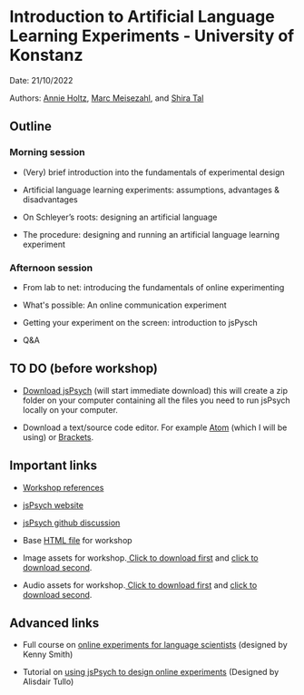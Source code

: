 # Introduction to Artificial Language Learning Experiments - University of Konstanz
Date: 21/10/2022

Authors: [Annie Holtz](https://annieholtz.github.io/), [Marc Meisezahl](https://www.meisezahl.co.uk/), and [Shira Tal](https://www.researchgate.net/profile/Shira-Tal-2)

## Outline

### Morning session 

- (Very) brief introduction into the fundamentals of experimental design 

- Artificial language learning experiments: assumptions, advantages & disadvantages 

- On Schleyer’s roots: designing an artificial language 

- The procedure: designing and running an artificial language learning experiment 

 
### Afternoon session 

- From lab to net: introducing the fundamentals of online experimenting 

- What's possible: An online communication experiment

- Getting your experiment on the screen: introduction to jsPysch 

- Q&A 

## TO DO (before workshop)

- [Download jsPsych](https://github.com/jspsych/jsPsych/releases/download/%40jspsych%2Fplugin-webgazer-validate%401.0.2/jspsych.zip) (will start immediate download) this will create a zip folder on your computer containing all the files you need to run jsPsych locally on your computer.

- Download a text/source code editor. For example [Atom](https://atom.io/) (which I will be using) or [Brackets](https://brackets.io/).


## Important links

- [Workshop references](https://github.com/annieholtz/ALLWorkshop/blob/main/references.md)

- [jsPsych website](https://www.jspsych.org/7.3/)

- [jsPsych github discussion](https://github.com/jspsych/jsPsych/discussions)

- Base [HTML file](FirstExperiment1.html) for workshop

- Image assets for workshop.<a href="images/rounded.png" download> Click to download first</a> and <a href="images/spikey.png" download> click to download second</a>.

- Audio assets for workshop.<a href="audio/bouba.wav" download> Click to download first</a> and <a href="audio/kiki.wav" download> click to download second</a>.


## Advanced links

- Full course on [online experiments for language scientists](https://kennysmithed.github.io/oels2021/) (designed by Kenny Smith)

- Tutorial on [using jsPsych to design online experiments](https://softdev.ppls.ed.ac.uk/online_experiments/index.html) (Designed by Alisdair Tullo)

